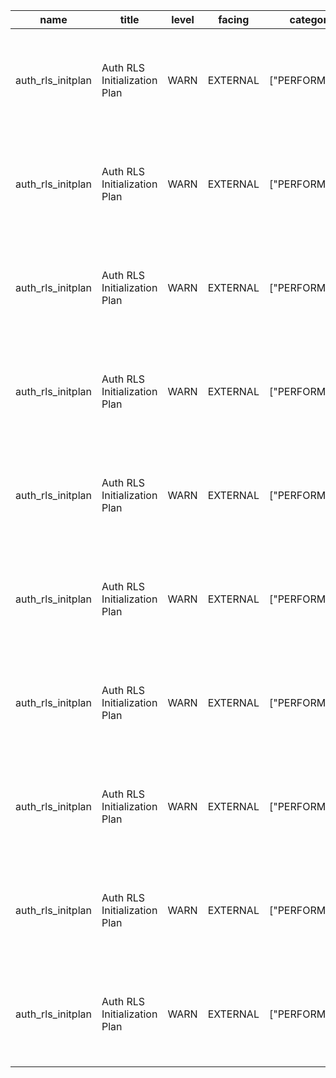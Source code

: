 | name              | title                        | level | facing   | categories      | description                                                                                                                           | detail                                                                                                                                                                                                                                                                                                                                                                                                                                                                              | remediation                                                                           | metadata                                                                  | cache_key                                                                                              |
| ----------------- | ---------------------------- | ----- | -------- | --------------- | ------------------------------------------------------------------------------------------------------------------------------------- | ----------------------------------------------------------------------------------------------------------------------------------------------------------------------------------------------------------------------------------------------------------------------------------------------------------------------------------------------------------------------------------------------------------------------------------------------------------------------------------- | ------------------------------------------------------------------------------------- | ------------------------------------------------------------------------- | ------------------------------------------------------------------------------------------------------ |
| auth_rls_initplan | Auth RLS Initialization Plan | WARN  | EXTERNAL | ["PERFORMANCE"] | Detects if calls to \`current_setting()\` and \`auth.<function>()\` in RLS policies are being unnecessarily re-evaluated for each row | Table \`public.customer_engagement_metrics\` has a row level security policy \`customer_engagement_metrics_access\` that re-evaluates current_setting() or auth.<function>() for each row. This produces suboptimal query performance at scale. Resolve the issue by replacing \`auth.<function>()\` with \`(select auth.<function>())\`. See [docs](https://supabase.com/docs/guides/database/postgres/row-level-security#call-functions-with-select) for more info.               | https://supabase.com/docs/guides/database/database-linter?lint=0003_auth_rls_initplan | {"name":"customer_engagement_metrics","type":"table","schema":"public"}   | auth_rls_init_plan_public_customer_engagement_metrics_customer_engagement_metrics_access               |
| auth_rls_initplan | Auth RLS Initialization Plan | WARN  | EXTERNAL | ["PERFORMANCE"] | Detects if calls to \`current_setting()\` and \`auth.<function>()\` in RLS policies are being unnecessarily re-evaluated for each row | Table \`public.subscription_health_metrics\` has a row level security policy \`subscription_health_metrics_access\` that re-evaluates current_setting() or auth.<function>() for each row. This produces suboptimal query performance at scale. Resolve the issue by replacing \`auth.<function>()\` with \`(select auth.<function>())\`. See [docs](https://supabase.com/docs/guides/database/postgres/row-level-security#call-functions-with-select) for more info.               | https://supabase.com/docs/guides/database/database-linter?lint=0003_auth_rls_initplan | {"name":"subscription_health_metrics","type":"table","schema":"public"}   | auth_rls_init_plan_public_subscription_health_metrics_subscription_health_metrics_access               |
| auth_rls_initplan | Auth RLS Initialization Plan | WARN  | EXTERNAL | ["PERFORMANCE"] | Detects if calls to \`current_setting()\` and \`auth.<function>()\` in RLS policies are being unnecessarily re-evaluated for each row | Table \`public.analytics_alerts\` has a row level security policy \`analytics_alerts_tenant_isolation\` that re-evaluates current_setting() or auth.<function>() for each row. This produces suboptimal query performance at scale. Resolve the issue by replacing \`auth.<function>()\` with \`(select auth.<function>())\`. See [docs](https://supabase.com/docs/guides/database/postgres/row-level-security#call-functions-with-select) for more info.                           | https://supabase.com/docs/guides/database/database-linter?lint=0003_auth_rls_initplan | {"name":"analytics_alerts","type":"table","schema":"public"}              | auth_rls_init_plan_public_analytics_alerts_analytics_alerts_tenant_isolation                           |
| auth_rls_initplan | Auth RLS Initialization Plan | WARN  | EXTERNAL | ["PERFORMANCE"] | Detects if calls to \`current_setting()\` and \`auth.<function>()\` in RLS policies are being unnecessarily re-evaluated for each row | Table \`public.analytics_user_preferences\` has a row level security policy \`analytics_user_preferences_user_access\` that re-evaluates current_setting() or auth.<function>() for each row. This produces suboptimal query performance at scale. Resolve the issue by replacing \`auth.<function>()\` with \`(select auth.<function>())\`. See [docs](https://supabase.com/docs/guides/database/postgres/row-level-security#call-functions-with-select) for more info.            | https://supabase.com/docs/guides/database/database-linter?lint=0003_auth_rls_initplan | {"name":"analytics_user_preferences","type":"table","schema":"public"}    | auth_rls_init_plan_public_analytics_user_preferences_analytics_user_preferences_user_access            |
| auth_rls_initplan | Auth RLS Initialization Plan | WARN  | EXTERNAL | ["PERFORMANCE"] | Detects if calls to \`current_setting()\` and \`auth.<function>()\` in RLS policies are being unnecessarily re-evaluated for each row | Table \`public.real_time_analytics\` has a row level security policy \`real_time_analytics_tenant_isolation\` that re-evaluates current_setting() or auth.<function>() for each row. This produces suboptimal query performance at scale. Resolve the issue by replacing \`auth.<function>()\` with \`(select auth.<function>())\`. See [docs](https://supabase.com/docs/guides/database/postgres/row-level-security#call-functions-with-select) for more info.                     | https://supabase.com/docs/guides/database/database-linter?lint=0003_auth_rls_initplan | {"name":"real_time_analytics","type":"table","schema":"public"}           | auth_rls_init_plan_public_real_time_analytics_real_time_analytics_tenant_isolation                     |
| auth_rls_initplan | Auth RLS Initialization Plan | WARN  | EXTERNAL | ["PERFORMANCE"] | Detects if calls to \`current_setting()\` and \`auth.<function>()\` in RLS policies are being unnecessarily re-evaluated for each row | Table \`public.analytics_query_cache\` has a row level security policy \`analytics_query_cache_tenant_isolation\` that re-evaluates current_setting() or auth.<function>() for each row. This produces suboptimal query performance at scale. Resolve the issue by replacing \`auth.<function>()\` with \`(select auth.<function>())\`. See [docs](https://supabase.com/docs/guides/database/postgres/row-level-security#call-functions-with-select) for more info.                 | https://supabase.com/docs/guides/database/database-linter?lint=0003_auth_rls_initplan | {"name":"analytics_query_cache","type":"table","schema":"public"}         | auth_rls_init_plan_public_analytics_query_cache_analytics_query_cache_tenant_isolation                 |
| auth_rls_initplan | Auth RLS Initialization Plan | WARN  | EXTERNAL | ["PERFORMANCE"] | Detects if calls to \`current_setting()\` and \`auth.<function>()\` in RLS policies are being unnecessarily re-evaluated for each row | Table \`public.analytics_dashboards\` has a row level security policy \`analytics_dashboards_tenant_isolation\` that re-evaluates current_setting() or auth.<function>() for each row. This produces suboptimal query performance at scale. Resolve the issue by replacing \`auth.<function>()\` with \`(select auth.<function>())\`. See [docs](https://supabase.com/docs/guides/database/postgres/row-level-security#call-functions-with-select) for more info.                   | https://supabase.com/docs/guides/database/database-linter?lint=0003_auth_rls_initplan | {"name":"analytics_dashboards","type":"table","schema":"public"}          | auth_rls_init_plan_public_analytics_dashboards_analytics_dashboards_tenant_isolation                   |
| auth_rls_initplan | Auth RLS Initialization Plan | WARN  | EXTERNAL | ["PERFORMANCE"] | Detects if calls to \`current_setting()\` and \`auth.<function>()\` in RLS policies are being unnecessarily re-evaluated for each row | Table \`public.analytics_widgets\` has a row level security policy \`analytics_widgets_tenant_isolation\` that re-evaluates current_setting() or auth.<function>() for each row. This produces suboptimal query performance at scale. Resolve the issue by replacing \`auth.<function>()\` with \`(select auth.<function>())\`. See [docs](https://supabase.com/docs/guides/database/postgres/row-level-security#call-functions-with-select) for more info.                         | https://supabase.com/docs/guides/database/database-linter?lint=0003_auth_rls_initplan | {"name":"analytics_widgets","type":"table","schema":"public"}             | auth_rls_init_plan_public_analytics_widgets_analytics_widgets_tenant_isolation                         |
| auth_rls_initplan | Auth RLS Initialization Plan | WARN  | EXTERNAL | ["PERFORMANCE"] | Detects if calls to \`current_setting()\` and \`auth.<function>()\` in RLS policies are being unnecessarily re-evaluated for each row | Table \`public.business_intelligence_metrics\` has a row level security policy \`business_intelligence_metrics_tenant_isolation\` that re-evaluates current_setting() or auth.<function>() for each row. This produces suboptimal query performance at scale. Resolve the issue by replacing \`auth.<function>()\` with \`(select auth.<function>())\`. See [docs](https://supabase.com/docs/guides/database/postgres/row-level-security#call-functions-with-select) for more info. | https://supabase.com/docs/guides/database/database-linter?lint=0003_auth_rls_initplan | {"name":"business_intelligence_metrics","type":"table","schema":"public"} | auth_rls_init_plan_public_business_intelligence_metrics_business_intelligence_metrics_tenant_isolation |
| auth_rls_initplan | Auth RLS Initialization Plan | WARN  | EXTERNAL | ["PERFORMANCE"] | Detects if calls to \`current_setting()\` and \`auth.<function>()\` in RLS policies are being unnecessarily re-evaluated for each row | Table \`public.analytics_exports\` has a row level security policy \`analytics_exports_tenant_isolation\` that re-evaluates current_setting() or auth.<function>() for each row. This produces suboptimal query performance at scale. Resolve the issue by replacing \`auth.<function>()\` with \`(select auth.<function>())\`. See [docs](https://supabase.com/docs/guides/database/postgres/row-level-security#call-functions-with-select) for more info.                         | https://supabase.com/docs/guides/database/database-linter?lint=0003_auth_rls_initplan | {"name":"analytics_exports","type":"table","schema":"public"}             | auth_rls_init_plan_public_analytics_exports_analytics_exports_tenant_isolation                         |